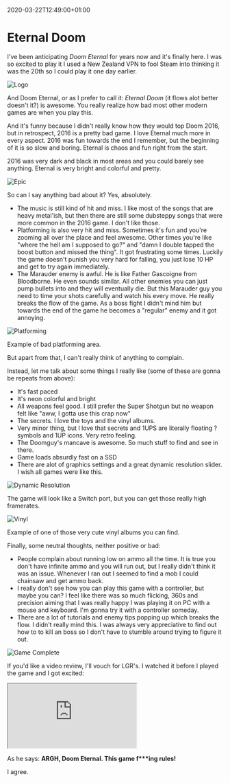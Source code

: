 2020-03-22T12:49:00+01:00
# Eternal Doom

I've been anticipating _Doom Eternal_ for years now and it's finally here. I was so excited to play it I used a New Zealand VPN to fool Steam into thinking it was the 20th so I could play it one day earlier. 

![Logo](https://lambdan.se/img/20200322112415_1.jpg)

And Doom Eternal, or as I prefer to call it: _Eternal Doom_ (it flows alot better doesn't it?) is awesome. 
You really realize how bad most other modern games are when you play this. 

And it's funny because I didn't really know how they would top Doom 2016, but in retrospect, 2016 is a pretty bad game. I love Eternal much more in every aspect. 2016 was fun towards the end I remember, but the beginning of it is so slow and boring. Eternal is chaos and fun right from the start.

2016 was very dark and black in most areas and you could barely see anything. Eternal is very bright and colorful and pretty.

![Epic](https://lambdan.se/img/20200322000748_1.jpg)

So can I say anything bad about it? Yes, absolutely.

- The music is still kind of hit and miss. I like most of the songs that are heavy metal'ish, but then there are still some dubsteppy songs that were more common in the 2016 game. I don't like those.
- Platforming is also very hit and miss. Sometimes it's fun and you're zooming all over the place and feel awesome. Other times you're like "where the hell am I supposed to go?" and "damn I double tapped the boost button and missed the thing". It got frustrating some times. Luckily the game doesn't punish you very hard for falling, you just lose 10 HP and get to try again immediately.
- The Marauder enemy is awful. He is like Father Gascoigne from Bloodborne. He even sounds similar. All other enemies you can just pump bullets into and they will eventually die. But this Marauder guy you need to time your shots carefully and watch his every move. He really breaks the flow of the game. As a boss fight I didn't mind him but towards the end of the game he becomes a "regular" enemy and it got annoying.

![Platforming](https://lambdan.se/img/20200322101801_1.jpg)
<figcaption>Example of bad platforming area.</figcaption>

But apart from that, I can't really think of anything to complain.

Instead, let me talk about some things I really like (some of these are gonna be repeats from above):

- It's fast paced
- It's neon colorful and bright
- All weapons feel good. I still prefer the Super Shotgun but no weapon felt like "aww, I gotta use this crap now"
- The secrets. I love the toys and the vinyl albums.
- Very minor thing, but I love that secrets and 1UPS are literally floating ? symbols and 1UP icons. Very retro feeling.
- The Doomguy's mancave is awesome. So much stuff to find and see in there. 
- Game loads absurdly fast on a SSD
- There are alot of graphics settings and a great dynamic resolution slider. I wish all games were like this.

![Dynamic Resolution](https://lambdan.se/img/20200321185412_1.jpg)
<figcaption>The game will look like a Switch port, but you can get those really high framerates.</figcaption>

![Vinyl](https://lambdan.se/img/20200320234232_1.jpg)
<figcaption>Example of one of those very cute vinyl albums you can find.</figcaption>

Finally, some neutral thoughts, neither positive or bad:

- People complain about running low on ammo all the time. It is true you don't have infinite ammo and you will run out, but I really didn't think it was an issue. Whenever I ran out I seemed to find a mob I could chainsaw and get ammo back.
- I really don't see how you can play this game with a controller, but maybe you can? I feel like there was so much flicking, 360s and precision aiming that I was really happy I was playing it on PC with a mouse and keyboard. I'm gonna try it with a controller someday.
- There are a lot of tutorials and enemy tips popping up which breaks the flow. I didn't really mind this. I was always very appreciative to find out how to to kill an boss so I don't have to stumble around trying to figure it out. 

![Game Complete](https://lambdan.se/img/20200322113744_1.jpg)

If you'd like a video review, I'll vouch for LGR's. I watched it before I played the game and I got excited: 

<div class="video-container">
<iframe class="embed-responsive-item" src="https://www.youtube.com/embed/vqduGTChT5U"></iframe>
</div>

As he says: __ARGH, Doom Eternal. This game f***ing rules!__

I agree.